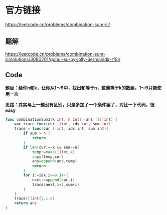 # 官方链接

https://leetcode.cn/problems/combination-sum-iii/

## 题解

https://leetcode.cn/problems/combination-sum-iii/solutions/3080201/gohui-su-by-jolly-6ermaindir-rf8i/

## Code

**题目：给你n和k，让你从1～9中，找出和等于n，数量等于k的数组，1～9只能使用一次**



**思路：其实与上一题没有区别，只是多加了一个条件罢了，对比一下代码，很easy**

```go
func combinationSum3(k int, n int) (ans [][]int) {
    var trace func(cur []int, idx int, sum int)
    trace = func(cur []int, idx int, sum int){
        if sum > n {
            return
        }
        if len(cur)==k && sum==n{
            temp:=make([]int,k)
            copy(temp,cur)
            ans=append(ans,temp)
            return
        }
        for i:=idx;i<=9;i++{
            next:=append(cur,i)
            trace(next,i+1,sum+i)
        }
    }
    trace([]int{},1,0)
    return ans
}
```

